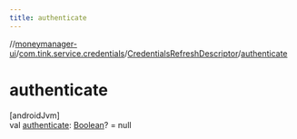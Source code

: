 ```yaml
---
title: authenticate
---
```

//[moneymanager-ui](../../../index.html)/[com.tink.service.credentials](../index.html)/[CredentialsRefreshDescriptor](index.html)/[authenticate](authenticate.html)



# authenticate



[androidJvm]\
val [authenticate](authenticate.html): [Boolean](https://kotlinlang.org/api/latest/jvm/stdlib/kotlin/-boolean/index.html)? = null




